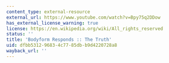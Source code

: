 ```yaml
---
content_type: external-resource
external_url: https://www.youtube.com/watch?v=Bpy75q2DDow
has_external_license_warning: true
license: https://en.wikipedia.org/wiki/All_rights_reserved
status: ''
title: 'Bodyform Responds :: The Truth'
uid: dfbb5312-9683-4c77-85db-b9d4220728a8
wayback_url: ''
---
```

